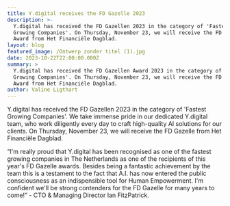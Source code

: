 ```yaml
---
title: Y.digital receives the FD Gazelle 2023
description: >-
  Y.digital has received the FD Gazellen 2023 in the category of 'Fastest
  Growing Companies'. On Thursday, November 23, we will receive the FD Gazelle
  Award from Het Financiële Dagblad.
layout: blog
featured_image: /Ontwerp zonder titel (1).jpg
date: 2023-10-22T22:00:00.000Z
summary: >
  Y.digital has received the FD Gazellen Award 2023 in the category of 'Fastest
  Growing Companies'. On Thursday, November 23, we will receive the FD Gazelle
  Award from Het Financiële Dagblad.
author: Valine Ligthart
---
```


Y.digital has received the FD Gazellen 2023 in the category of 'Fastest Growing Companies'. We take immense pride in our dedicated Y.digital team, who work diligently every day to craft high-quality AI solutions for our clients. On Thursday, November 23, we will receive the FD Gazelle from Het Financiële Dagblad.

“I'm really proud that Y.digital has been recognised as one of the fastest growing companies in The Netherlands as one of the recipients of this year's FD Gazelle awards. Besides being a fantastic achievement by the team this is a testament to the fact that A.I. has now entered the public consciousness as an indispensible tool for Human Empowerment. I'm confident we'll be strong contenders for the FD Gazelle for many years to come!” - CTO & Managing Director Ian FitzPatrick.

